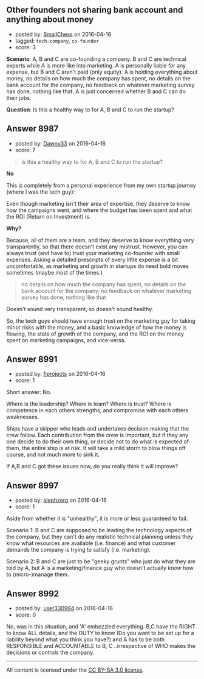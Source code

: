 ## Other founders not sharing bank account and anything about money

- posted by: [SmallChess](https://stackexchange.com/users/124226/smallchess) on 2016-04-16
- tagged: `tech-company`, `co-founder`
- score: 3

<p><strong>Scenario</strong>: A, B and C are co-founding a company. B and C are technical experts while A is more like into marketing. A is personally liable for any expense, but B and C aren't paid (only equity). A is holding everything about money, no details on how much the company has spent, no details on the bank account for the company, no feedback on whatever marketing survey has done, nothing like that. A is just concerned whether B and C can do their jobs.</p>

<p><strong>Question</strong>: Is this a healthy way to for A, B and C to run the startup?</p>



## Answer 8987

- posted by: [Dawny33](https://stackexchange.com/users/6444670/dawny33) on 2016-04-16
- score: 7

<blockquote>
  <p>Is this a healthy way to for A, B and C to run the startup?</p>
</blockquote>

<p><strong>No</strong></p>

<p>This is completely from a personal experience from my own startup journey (where I was the tech guy):</p>

<p>Even though marketing isn't their area of expertise, they deserve to know how the campaigns went, and where the budget has been spent and what the ROI (Return on Investment) is. </p>

<p><strong>Why?</strong></p>

<p>Because, all of them are a team, and they deserve to know everything very transparently, so that there doesn't exist any mistrust. However, you can always trust (and have to) trust your marketing co-founder with small expenses. Asking a detailed prescripts of every little expense is a bit uncomfortable, as marketing and growth in startups do need bold moves sometimes (maybe most of the times.)</p>

<blockquote>
  <p>no details on how much the company has spent, no details on the bank
  account for the company, no feedback on whatever marketing survey has
  done, nothing like that</p>
</blockquote>

<p>Doesn't sound very transparent, so doesn't sound healthy.</p>

<p>So, the tech guys should have enough trust on the marketing guy for taking minor risks with the money, and a basic knowledge of how the money is flowing, the state of growth of the company, and the ROI on the money spent on marketing campaigns, and vice-versa.</p>



## Answer 8991

- posted by: [fiprojects](https://stackexchange.com/users/5370155/fiprojects) on 2016-04-16
- score: 1

<p>Short answer: No.</p>

<p>Where is the leadership? Where is team? Where is trust? Where is competence in each others strengths, and compromise with each others weaknesses. </p>

<p>Ships have a skipper who leads and undertakes decision making that the crew follow. Each contribution from the crew is important, but if they any one decide to do their own thing, or decide not to do what is expected of them, the entire ship is at risk. It will take a mild storm to blow things off course, and not much more to sink it.</p>

<p>If A,B and C got these issues now, do you really think it will improve?</p>



## Answer 8997

- posted by: [alephzero](https://stackexchange.com/users/5815521/alephzero) on 2016-04-16
- score: 1

<p>Aside from whether it is "unhealthy", it is more or less guaranteed to fail. </p>

<p>Scenario 1: B and C are supposed to be leading the technology aspects of the company, but they can't do any realistic technical planning unless they know what resources are available (i.e. finance) and what customer demands the company is trying to satisfy (i.e. marketing).</p>

<p>Scenario 2: B and C are just to be "geeky grunts" who just do what they are told by A, but A is a marketing/finance guy who doesn't actually <em>know</em> how to (micro-)manage them.</p>



## Answer 8992

- posted by: [user330994](https://stackexchange.com/users/8237445/user330994) on 2016-04-16
- score: 0

<p>No,   was in this situation,  and 'A' embezzled everything.  B,C have the RIGHT to know ALL details, and the DUTY to know (Do you want to be set up for a liability beyond what you think you have?)   and A has to be both RESPONSIBLE and ACCOUNTABLE  to  B, C   ..irrespective of WHO makes the decisions or controls the company.</p>




---

All content is licensed under the [CC BY-SA 3.0 license](https://creativecommons.org/licenses/by-sa/3.0/).
